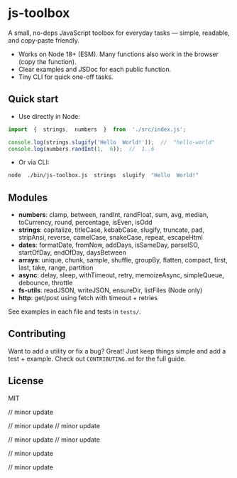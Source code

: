 #  js-toolbox

A  small,  no-deps  JavaScript  toolbox  for  everyday  tasks  —  simple,  readable,  and  copy‑paste  friendly.

-  Works  on  Node  18+  (ESM).  Many  functions  also  work  in  the  browser  (copy  the  function).
-  Clear  examples  and  JSDoc  for  each  public  function.
-  Tiny  CLI  for  quick  one-off  tasks.

##  Quick  start

-  Use  directly  in  Node:

```js
import  {  strings,  numbers  }  from  './src/index.js';

console.log(strings.slugify('Hello  World!'));  //  "hello-world"
console.log(numbers.randInt(1,  6));  //  1..6
```

-  Or  via  CLI:

```bash
node  ./bin/js-toolbox.js  strings  slugify  "Hello  World!"
```

##  Modules
-  **numbers**:  clamp,  between,  randInt,  randFloat,  sum,  avg,  median,  toCurrency,  round,  percentage,  isEven,  isOdd
-  **strings**:  capitalize,  titleCase,  kebabCase,  slugify,  truncate,  pad,  stripAnsi,  reverse,  camelCase,  snakeCase,  repeat,  escapeHtml
-  **dates**:  formatDate,  fromNow,  addDays,  isSameDay,  parseISO,  startOfDay,  endOfDay,  daysBetween
-  **arrays**:  unique,  chunk,  sample,  shuffle,  groupBy,  flatten,  compact,  first,  last,  take,  range,  partition
-  **async**:  delay,  sleep,  withTimeout,  retry,  memoizeAsync,  simpleQueue,  debounce,  throttle
-  **fs-utils**:  readJSON,  writeJSON,  ensureDir,  listFiles  (Node  only)
-  **http**:  get/post  using  fetch  with  timeout  +  retries

See  examples  in  each  file  and  tests  in  `tests/`.

##  Contributing

Want  to  add  a  utility  or  fix  a  bug?  Great!  Just  keep  things  simple  and  add  a  test  +  example.  Check  out  `CONTRIBUTING.md`  for  the  full  guide.

##  License
MIT

//  minor  update

//  minor  update
//  minor  update

//  minor  update
//  minor  update

//  minor  update


// minor update

